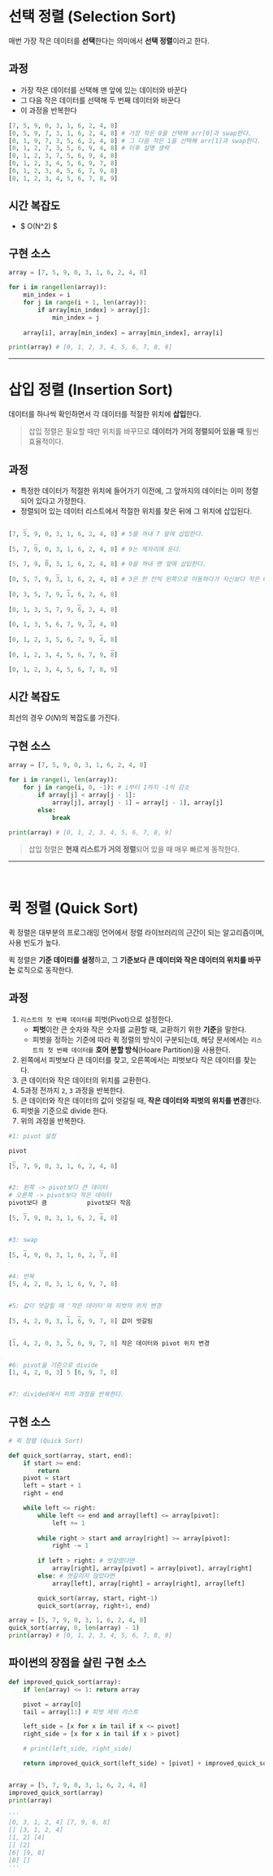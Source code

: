 # 선택 정렬 (Selection Sort)

매번 가장 작은 데이터를 **선택**한다는 의미에서 **선택 정렬**이라고 한다.

## 과정
- 가장 작은 데이터를 선택해 맨 앞에 있는 데이터와 바꾼다
- 그 다음 작은 데이터를 선택해 두 번째 데이터와 바꾼다
- 이 과정을 반복한다

```py
[7, 5, 9, 0, 3, 1, 6, 2, 4, 8]
[0, 5, 9, 7, 3, 1, 6, 2, 4, 8] # 가장 작은 0을 선택해 arr[0]과 swap한다.
[0, 1, 9, 7, 3, 5, 6, 2, 4, 8] # 그 다음 작은 1을 선택해 arr[1]과 swap한다.
[0, 1, 2, 7, 3, 5, 6, 9, 4, 8] # 이후 설명 생략
[0, 1, 2, 3, 7, 5, 6, 9, 4, 8]
[0, 1, 2, 3, 4, 5, 6, 9, 7, 8]
[0, 1, 2, 3, 4, 5, 6, 7, 9, 8]
[0, 1, 2, 3, 4, 5, 6, 7, 8, 9]
```

## 시간 복잡도
  - $ O(N^2) $

## 구현 소스
```py
array = [7, 5, 9, 0, 3, 1, 6, 2, 4, 8]

for i in range(len(array)):
	min_index = i
	for j in range(i + 1, len(array)):
		if array[min_index] > array[j]:
			min_index = j
		
	array[i], array[min_index] = array[min_index], array[i]

print(array) # [0, 1, 2, 3, 4, 5, 6, 7, 8, 9]
```

----

# 삽입 정렬 (Insertion Sort)
데이터를 하나씩 확인하면서 각 데이터를 적절한 위치에 **삽입**한다.
> 삽입 정렬은 필요할 때만 위치를 바꾸므로 **데이터가 거의 정렬되어 있을 때** 훨씬 효율적이다.
## 과정
- 특정한 데이터가 적절한 위치에 들어가기 이전에, 그 앞까지의 데이터는 이미 정렬되어 있다고 가정한다.
- 정렬되어 있는 데이터 리스트에서 적절한 위치를 찾은 뒤에 그 위치에 삽입된다.
  
```py
    _
[7, 5, 9, 0, 3, 1, 6, 2, 4, 8] # 5를 꺼내 7 앞에 삽입한다.
       _
[5, 7, 9, 0, 3, 1, 6, 2, 4, 8] # 9는 제자리에 둔다.
          _
[5, 7, 9, 0, 3, 1, 6, 2, 4, 8] # 0을 꺼내 맨 앞에 삽입한다.
             _
[0, 5, 7, 9, 3, 1, 6, 2, 4, 8] # 3은 한 칸씩 왼쪽으로 이동하다가 자신보다 작은 0을 만났을 때 그 위치에 삽입된다.
                _                
[0, 3, 5, 7, 9, 1, 6, 2, 4, 8]
                   _ 
[0, 1, 3, 5, 7, 9, 6, 2, 4, 8]
                      _
[0, 1, 3, 5, 6, 7, 9, 2, 4, 8]
                         _
[0, 1, 2, 3, 5, 6, 7, 9, 4, 8]
                            _
[0, 1, 2, 3, 4, 5, 6, 7, 9, 8]

[0, 1, 2, 3, 4, 5, 6, 7, 8, 9]
```

## 시간 복잡도
최선의 경우 $O(N)$의 복잡도를 가진다.

## 구현 소스
```py
array = [7, 5, 9, 0, 3, 1, 6, 2, 4, 8]

for i in range(1, len(array)):
	for j in range(i, 0, -1): # i부터 1까지 -1씩 감소
		if array[j] < array[j - 1]:
			array[j], array[j - 1] = array[j - 1], array[j]
		else:
			break
		
print(array) # [0, 1, 2, 3, 4, 5, 6, 7, 8, 9]
```

> 삽입 정렬은 **현재 리스트가 거의 정렬**되어 있을 때 매우 빠르게 동작한다.

----

<br/>

# 퀵 정렬 (Quick Sort)
퀵 정렬은 대부분의 프로그래밍 언어에서 정렬 라이브러리의 근간이 되는 알고리즘이며, 사용 빈도가 높다.

퀵 정렬은 **기준 데이터를 설정**하고, 그 **기준보다 큰 데이터와 작은 데이터의 위치를 바꾸는** 로직으로 동작한다.

## 과정
1. `리스트의 첫 번째 데이터를` 피벗(Pivot)으로 설정한다.
     - **피벗**이란 큰 숫자와 작은 숫자를 교환할 때, 교환하기 위한 **기준**을 말한다.
     - 피벗을 정하는 기준에 따라 퀵 정렬의 방식이 구분되는데, 해당 문서에서는 `리스트의 첫 번째 데이터를` **호어 분할 방식**(Hoare Partition)을 사용한다.
2. 왼쪽에서 피벗보다 큰 데이터를 찾고, 오른쪽에서는 피벗보다 작은 데이터를 찾는다.
3. 큰 데이터와 작은 데이터의 위치를 교환한다.
4. 5과정 전까지 `2`, `3` 과정을 반복한다.
5. 큰 데이터와 작은 데이터의 값이 엇갈릴 때, **작은 데이터와 피벗의 위치를 변경**한다.
6. 피벗을 기준으로 divide 한다.
7. 위의 과정을 반복한다.

```py
#1: pivot 설정

pivot
 _               
[5, 7, 9, 0, 3, 1, 6, 2, 4, 8]


#2: 왼쪽 -> pivot보다 큰 데이터
# 오른쪽 -> pivot보다 작은 데이터
pivot보다 큼           pivot보다 작음
    _                    _
[5, 7, 9, 0, 3, 1, 6, 2, 4, 8]


#3: swap
    _                    _
[5, 4, 9, 0, 3, 1, 6, 2, 7, 8]


#4: 반복
[5, 4, 2, 0, 3, 1, 6, 9, 7, 8]


#5: 값이 엇갈릴 때 '작은 데이터'와 피벗의 위치 변경
                _  _
[5, 4, 2, 0, 3, 1, 6, 9, 7, 8] 값이 엇갈림

 _              _
[1, 4, 2, 0, 3, 5, 6, 9, 7, 8] 작은 데이터와 pivot 위치 변경


#6: pivot을 기준으로 divide
[1, 4, 2, 0, 3] 5 [6, 9, 7, 8]


#7: divided에서 위의 과정을 반복한다.
```

## 구현 소스
```py
# 퀵 정렬 (Quick Sort)

def quick_sort(array, start, end):
	if start >= end:
		return
	pivot = start
	left = start + 1
	right = end

	while left <= right:
		while left <= end and array[left] <= array[pivot]:
			left += 1
		
		while right > start and array[right] >= array[pivot]:
			right -= 1
		
		if left > right: # 엇갈렸다면
			array[right], array[pivot] = array[pivot], array[right]
		else: # 엇갈리지 않았다면
			array[left], array[right] = array[right], array[left]

		quick_sort(array, start, right-1)
		quick_sort(array, right+1, end)

array = [5, 7, 9, 0, 3, 1, 6, 2, 4, 8]
quick_sort(array, 0, len(array) - 1)
print(array) # [0, 1, 2, 3, 4, 5, 6, 7, 8, 9]
```

## 파이썬의 장점을 살린 구현 소스
```py
def improved_quick_sort(array):
    if len(array) <= 1: return array

    pivot = array[0]
    tail = array[1:] # 피벗 제외 리스트

    left_side = [x for x in tail if x <= pivot]
    right_side = [x for x in tail if x > pivot]

	# print(left_side, right_side)

    return improved_quick_sort(left_side) + [pivot] + improved_quick_sort(right_side)


array = [5, 7, 9, 0, 3, 1, 6, 2, 4, 8]
improved_quick_sort(array)
print(array)

'''
[0, 3, 1, 2, 4] [7, 9, 6, 8]
[] [3, 1, 2, 4]
[1, 2] [4]
[] [2]
[6] [9, 8]
[8] []
'''
```

